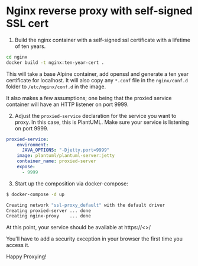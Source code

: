 Nginx reverse proxy with self-signed SSL cert
============

1. Build the nginx container with a self-signed ssl certificate with a lifetime of ten years.

```bash
cd nginx
docker build -t nginx:ten-year-cert .
```

This will take a base Alpine container, add openssl and generate a ten year certificate for localhost. It will also copy any ```*.conf``` file in the ```nginx/conf.d``` folder to ```/etc/nginx/conf.d``` in the image.

It also makes a few assumptions; one being that the proxied service container will have an HTTP listener on  port 9999.  

2. Adjust the ```proxied-service``` declaration for the service you want to proxy.  In this case, this is PlantUML. Make sure your service is listening on port 9999.

```yaml
proxied-service:
    environment:
      JAVA_OPTIONS: "-Djetty.port=9999"
    image: plantuml/plantuml-server:jetty
    container_name: proxied-server
    expose:
      - 9999
```

3.  Start up the composition via docker-compose:

```bash
$ docker-compose -d up

Creating network "ssl-proxy_default" with the default driver
Creating proxied-server ... done
Creating nginx-proxy    ... done
```

At this point, your service should be available at https://<<machine name>>/

You'll have to add a security exception in your browser the first time you access it.

Happy Proxying!